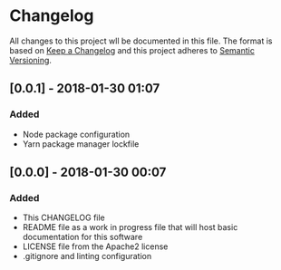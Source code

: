 # Changelog
All changes to this project wll be documented in this file.
The format is based on [Keep a Changelog](http://keepachangelog.com/en/1.0.0/) and this project adheres to [Semantic Versioning](http://semver.org/spec/v2.0.0.html).

## [0.0.1] - 2018-01-30 01:07
### Added
- Node package configuration
- Yarn package manager lockfile

## [0.0.0] - 2018-01-30 00:07
### Added
- This CHANGELOG file
- README file as a work in progress file that will host basic documentation for this software
- LICENSE file from the Apache2 license
- .gitignore and linting configuration
